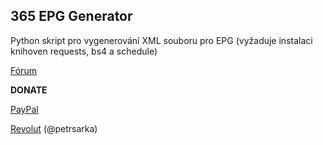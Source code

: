 <h2>365 EPG Generator</h2>

<p>

Python skript pro vygenerování XML souboru pro EPG (vyžaduje instalaci knihoven requests, bs4 a schedule)

<p>

<a href="https://www.xbmc-kodi.cz/showthread.php?pid=84767#pid84767">Fórum</a>

<p>

<b>DONATE</b>

<a href="https://www.paypal.me/petrsaros">PayPal</a>

<a href="https://revolut.me/petrsarka">Revolut</a> (@petrsarka)
<p>
